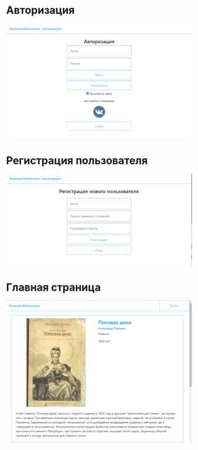 # Авторизация

![Авторизация](/storage/readme/login.png)

# Регистрация пользователя

![Регистрация пользователя](/storage/readme/register.png)

# Главная страница

![Главная страница](/storage/readme/main.png)